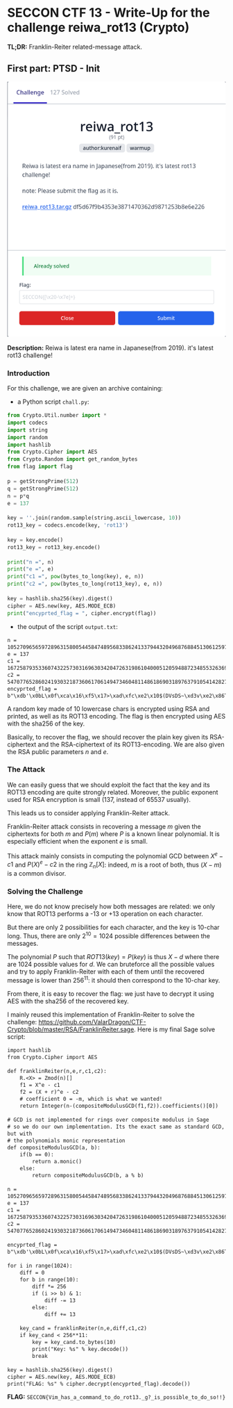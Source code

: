 # SECCON CTF 13 - Write-Up for the challenge reiwa_rot13 (Crypto)

**TL;DR:** Franklin-Reiter related-message attack.

## First part: PTSD - Init

![challenge](./img/chall.png)

**Description:** Reiwa is latest era name in Japanese(from 2019). it's latest rot13 challenge!

### Introduction

For this challenge, we are given an archive containing:
- a Python script `chall.py`:
```python
from Crypto.Util.number import *
import codecs
import string
import random
import hashlib
from Crypto.Cipher import AES
from Crypto.Random import get_random_bytes
from flag import flag

p = getStrongPrime(512)
q = getStrongPrime(512)
n = p*q
e = 137

key = ''.join(random.sample(string.ascii_lowercase, 10))
rot13_key = codecs.encode(key, 'rot13')

key = key.encode()
rot13_key = rot13_key.encode()

print("n =", n)
print("e =", e)
print("c1 =", pow(bytes_to_long(key), e, n))
print("c2 =", pow(bytes_to_long(rot13_key), e, n))

key = hashlib.sha256(key).digest()
cipher = AES.new(key, AES.MODE_ECB)
print("encyprted_flag = ", cipher.encrypt(flag))
```

- the output of the script `output.txt`:
```
n = 105270965659728963158005445847489568338624133794432049687688451306125971661031124713900002127418051522303660944175125387034394970179832138699578691141567745433869339567075081508781037210053642143165403433797282755555668756795483577896703080883972479419729546081868838801222887486792028810888791562604036658927
e = 137
c1 = 16725879353360743225730316963034204726319861040005120594887234855326369831320755783193769090051590949825166249781272646922803585636193915974651774390260491016720214140633640783231543045598365485211028668510203305809438787364463227009966174262553328694926283315238194084123468757122106412580182773221207234679
c2 = 54707765286024193032187360617061494734604811486186903189763791054142827180860557148652470696909890077875431762633703093692649645204708548602818564932535214931099060428833400560189627416590019522535730804324469881327808667775412214400027813470331712844449900828912439270590227229668374597433444897899112329233
encyprted_flag =  b"\xdb'\x0bL\x0f\xca\x16\xf5\x17>\xad\xfc\xe2\x10$(DVsDS~\xd3v\xe2\x86T\xb1{xL\xe53s\x90\x14\xfd\xe7\xdb\xddf\x1fx\xa3\xfc3\xcb\xb5~\x01\x9c\x91w\xa6\x03\x80&\xdb\x19xu\xedh\xe4"
```

A random key made of 10 lowercase chars is encrypted using RSA and printed, as well as its ROT13 encoding. The flag is then encrypted using AES with the sha256 of the key.

Basically, to recover the flag, we should recover the plain key given its RSA-ciphertext and the RSA-ciphertext of its ROT13-encoding. We are also given the RSA public parameters $n$ and $e$.

### The Attack

We can easily guess that we should exploit the fact that the key and its ROT13 encoding are quite strongly related. Moreover, the public exponent used for RSA encryption is small (137, instead of 65537 usually).

This leads us to consider applying Franklin-Reiter attack.

Franklin-Reiter attack consists in recovering a message $m$ given the ciphertexts for both $m$ and $P(m)$ where $P$ is a known linear polynomial. It is especially efficient when the exponent $e$ is small.

This attack mainly consists in computing the polynomial GCD between $X^e - c1$ and $P(X)^e - c2$ in the ring $\mathbb{Z}_n[X]$: indeed, $m$ is a root of both, thus $(X-m)$ is a common divisor.

### Solving the Challenge

Here, we do not know precisely how both messages are related: we only know that ROT13 performs a -13 or +13 operation on each character.

But there are only 2 possibilities for each character, and the key is 10-char long. Thus, there are only $2^10 = 1024$ possible differences between the messages.

The polynomial $P$ such that $ROT13(key) = P(key)$ is thus $X-d$ where there are 1024 possible values for $d$. We can bruteforce all the possible values and try to apply Franklin-Reiter with each of them until the recovered message is lower than $256^11$: it should then correspond to the 10-char key.

From there, it is easy to recover the flag: we just have to decrypt it using AES with the sha256 of the recovered key. 

I mainly reused this implementation of Franklin-Reiter to solve the challenge: https://github.com/ValarDragon/CTF-Crypto/blob/master/RSA/FranklinReiter.sage. Here is my final Sage solve script:

```sage
import hashlib
from Crypto.Cipher import AES

def franklinReiter(n,e,r,c1,c2):
    R.<X> = Zmod(n)[]
    f1 = X^e - c1
    f2 = (X + r)^e - c2
    # coefficient 0 = -m, which is what we wanted!
    return Integer(n-(compositeModulusGCD(f1,f2)).coefficients()[0])
    
# GCD is not implemented for rings over composite modulus in Sage
# so we do our own implementation. Its the exact same as standard GCD, but with
# the polynomials monic representation
def compositeModulusGCD(a, b):
    if(b == 0):
        return a.monic()
    else:
        return compositeModulusGCD(b, a % b)
            
n = 105270965659728963158005445847489568338624133794432049687688451306125971661031124713900002127418051522303660944175125387034394970179832138699578691141567745433869339567075081508781037210053642143165403433797282755555668756795483577896703080883972479419729546081868838801222887486792028810888791562604036658927
e = 137
c1 = 16725879353360743225730316963034204726319861040005120594887234855326369831320755783193769090051590949825166249781272646922803585636193915974651774390260491016720214140633640783231543045598365485211028668510203305809438787364463227009966174262553328694926283315238194084123468757122106412580182773221207234679
c2 = 54707765286024193032187360617061494734604811486186903189763791054142827180860557148652470696909890077875431762633703093692649645204708548602818564932535214931099060428833400560189627416590019522535730804324469881327808667775412214400027813470331712844449900828912439270590227229668374597433444897899112329233

encyprted_flag =  b"\xdb'\x0bL\x0f\xca\x16\xf5\x17>\xad\xfc\xe2\x10$(DVsDS~\xd3v\xe2\x86T\xb1{xL\xe53s\x90\x14\xfd\xe7\xdb\xddf\x1fx\xa3\xfc3\xcb\xb5~\x01\x9c\x91w\xa6\x03\x80&\xdb\x19xu\xedh\xe4"
    
for i in range(1024):
    diff = 0
    for b in range(10):
        diff *= 256
        if (i >> b) & 1:
            diff -= 13
        else:
            diff += 13
            
    key_cand = franklinReiter(n,e,diff,c1,c2)
    if key_cand < 256**11:
        key = key_cand.to_bytes(10)
        print("Key: %s" % key.decode())
        break

key = hashlib.sha256(key).digest()
cipher = AES.new(key, AES.MODE_ECB)
print("FLAG: %s" % cipher.decrypt(encyprted_flag).decode())
```

**FLAG:** `SECCON{Vim_has_a_command_to_do_rot13._g?_is_possible_to_do_so!!}`
